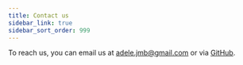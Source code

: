 ```yaml
---
title: Contact us
sidebar_link: true
sidebar_sort_order: 999
---
```


To reach us, you can email us at <adele.jmb@gmail.com> or via [GitHub](https://github.com/mbonnemaison/adelego).